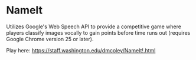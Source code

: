 # NameIt
Utilizes Google's Web Speech API to provide a competitive game where players classify images vocally to gain points before time runs out (requires Google Chrome version 25 or later).

Play here: https://staff.washington.edu/dmcoley/NameIt!.html
